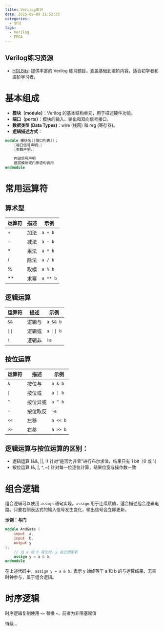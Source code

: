 ```yaml
---
title: Verilog笔记
date: 2025-09-09 21:52:33
categories:
  - 学习
tags:
  - Verilog
  - FPGA
---
```

## Verilog练习资源


- [HDLBits](https://hdlbits.01xz.net/): 提供丰富的 Verilog 练习题目，涵盖基础到进阶内容，适合初学者和进阶学习者。

# 基本组成
- **模块（module）**：Verilog 的基本结构单元，用于描述硬件功能。
- **端口（ports）**：模块的输入、输出和双向信号接口。
- **数据类型 (Data Types)**：wire (线网) 和 reg (寄存器)。
- **逻辑描述方式**：



```verilog
module 模块名([端口列表])；
    [端口信号声明;]
    [参数声明;]

    内部信号声明
    底层模块或门原语句调用
endmodule
```
# 常用运算符
## 算术型
| 运算符 | 描述       | 示例         |
|--------|------------|--------------|
| +      | 加法       | `a + b`      |
| -      | 减法       | `a - b`      |
| *      | 乘法       | `a * b`      |
| /      | 除法       | `a / b`      |
| %      | 取模       | `a % b`      |
| **     | 求幂       | `a ** b`     |

## 逻辑运算
| 运算符 | 描述       | 示例         |
|--------|------------|--------------|
| `&&`   | 逻辑与     | `a && b`     |
| `\|\|` | 逻辑或     | `a \|\| b`   |
| `!`    | 逻辑非     | `!a`         |

## 按位运算
| 运算符 | 描述       | 示例         |
|--------|------------|--------------|
| `&`    | 按位与     | `a & b`      |
| `\|`    | 按位或     | `a \| b`    |
| `^`    | 按位异或   | `a ^ b`      |
| `~`    | 按位取反   | `~a`         |
| `<<`   | 左移       | `a << b`     |
| `>>`   | 右移       | `a >> b`     |

## 逻辑运算与按位运算的区别：
- 逻辑运算 (&&, ||, !) 针对“是否为非零”进行布尔求值，结果只有 1 bit（0 或 1）
- 按位运算 (&, |, ^, ~) 针对每一位逐位计算，结果位宽与操作数一致


# 组合逻辑

组合逻辑可以使用 `assign` 语句实现。`assign` 用于连续赋值，适合描述组合逻辑电路。只要右侧表达式的输入信号发生变化，输出信号会立即更新。

**示例：与门**
```verilog
module AndGate (
    input  a,
    input  b,
    output y
);
    // 当 a 或 b 变化时，y 会立即更新
    assign y = a & b; 
endmodule
```
在上述代码中，`assign y = a & b;` 表示 y 始终等于 a 和 b 的与运算结果，无需时钟参与，属于组合逻辑。

# 时序逻辑
时序逻辑复制使用 `<=` 替换 `=`，前者为非阻塞赋值

待续...